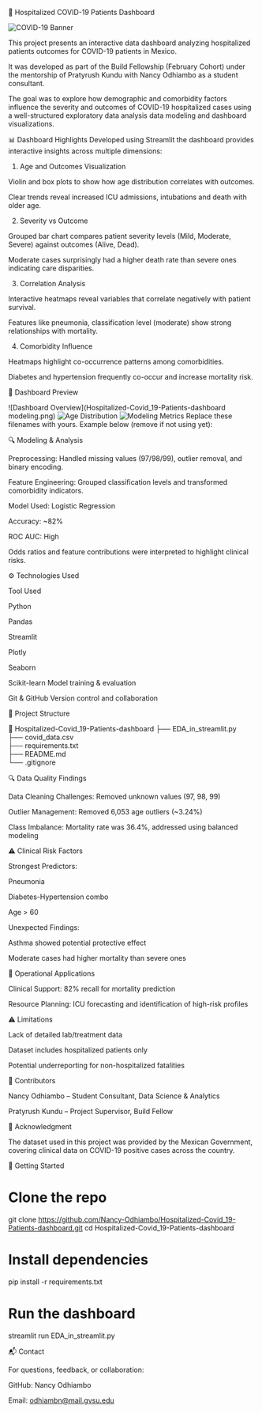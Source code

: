 🏥 Hospitalized COVID-19 Patients Dashboard

![COVID-19 Banner](https://www.amprogress.org/wp-content/uploads/2020/03/Microbes-1.jpg)

This project presents an interactive data dashboard analyzing hospitalized patients outcomes for COVID-19 patients in Mexico. 

It was developed as part of the Build Fellowship (February Cohort) under the mentorship of Pratyrush Kundu with Nancy Odhiambo as a student consultant.

The goal was to explore how demographic and comorbidity factors influence the severity and outcomes of COVID-19 hospitalized cases using a well-structured exploratory data analysis data modeling and dashboard visualizations.

📊 Dashboard Highlights
Developed using Streamlit the dashboard provides interactive insights across multiple dimensions:

1. Age and Outcomes Visualization

Violin and box plots to show how age distribution correlates with outcomes.

Clear trends reveal increased ICU admissions, intubations and death with older age.

2. Severity vs Outcome
   
Grouped bar chart compares patient severity levels (Mild, Moderate, Severe) against outcomes (Alive, Dead).

Moderate cases surprisingly had a higher death rate than severe ones indicating care disparities.

3. Correlation Analysis
   
Interactive heatmaps reveal variables that correlate negatively with patient survival.

Features like pneumonia, classification level (moderate) show strong relationships with mortality.

4. Comorbidity Influence

Heatmaps highlight co-occurrence patterns among comorbidities.

Diabetes and hypertension frequently co-occur and increase mortality risk.


📸 Dashboard Preview

![Dashboard Overview](Hospitalized-Covid_19-Patients-dashboard
modeling.png)
![Age Distribution](images/age_distribution.png)
![Modeling Metrics](images/model_metrics.png)
Replace these filenames with yours. Example below (remove if not using yet):



🔍 Modeling & Analysis

Preprocessing: Handled missing values (97/98/99), outlier removal, and binary encoding.

Feature Engineering: Grouped classification levels and transformed comorbidity indicators.

Model Used: Logistic Regression

Accuracy: ~82%

ROC AUC: High

Odds ratios and feature contributions were interpreted to highlight clinical risks.

⚙️ Technologies Used

Tool Used

Python	

Pandas	

Streamlit

Plotly	

Seaborn	

Scikit-learn	Model training & evaluation

Git & GitHub	Version control and collaboration

🧪 Project Structure

📁 Hospitalized-Covid_19-Patients-dashboard
├── EDA_in_streamlit.py       
├── covid_data.csv            
├── requirements.txt         
├── README.md                 
└── .gitignore                

🔍 Data Quality Findings

Data Cleaning Challenges: Removed unknown values (97, 98, 99)

Outlier Management: Removed 6,053 age outliers (~3.24%)

Class Imbalance: Mortality rate was 36.4%, addressed using balanced modeling

⚠️ Clinical Risk Factors

Strongest Predictors:

Pneumonia

Diabetes-Hypertension combo

Age > 60

Unexpected Findings:

Asthma showed potential protective effect

Moderate cases had higher mortality than severe ones

🏥 Operational Applications

Clinical Support: 82% recall for mortality prediction

Resource Planning: ICU forecasting and identification of high-risk profiles

⚠️ Limitations

Lack of detailed lab/treatment data

Dataset includes hospitalized patients only

Potential underreporting for non-hospitalized fatalities

👥 Contributors

Nancy Odhiambo – Student Consultant, Data Science & Analytics

Pratyrush Kundu – Project Supervisor, Build Fellow

📌 Acknowledgment

The dataset used in this project was provided by the Mexican Government, covering clinical data on COVID-19 positive cases across the country.

🚀 Getting Started

# Clone the repo

git clone https://github.com/Nancy-Odhiambo/Hospitalized-Covid_19-Patients-dashboard.git
cd Hospitalized-Covid_19-Patients-dashboard

# Install dependencies

pip install -r requirements.txt

# Run the dashboard

streamlit run EDA_in_streamlit.py

📬 Contact

For questions, feedback, or collaboration:

GitHub: Nancy Odhiambo

Email: odhiambn@mail.gvsu.edu
